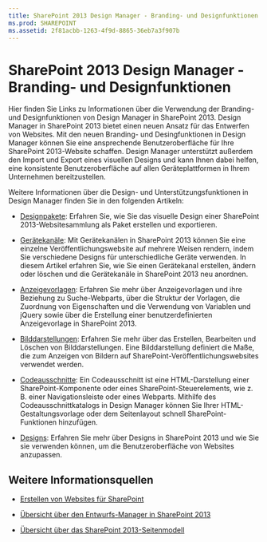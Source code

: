 ```yaml
---
title: SharePoint 2013 Design Manager - Branding- und Designfunktionen
ms.prod: SHAREPOINT
ms.assetid: 2f81acbb-1263-4f9d-8865-36eb7a3f907b
---
```



# SharePoint 2013 Design Manager - Branding- und Designfunktionen
Hier finden Sie Links zu Informationen über die Verwendung der Branding- und Designfunktionen von Design Manager in SharePoint 2013.
Design Manager in SharePoint 2013 bietet einen neuen Ansatz für das Entwerfen von Websites. Mit den neuen Branding- und Desingfunktionen in Design Manager können Sie eine ansprechende Benutzeroberfläche für Ihre SharePoint 2013-Website schaffen. Design Manager unterstützt außerdem den Import und Export eines visuellen Designs und kann Ihnen dabei helfen, eine konsistente Benutzeroberfläche auf allen Geräteplattformen in Ihrem Unternehmen bereitzustellen.
  
    
    

Weitere Informationen über die Design- und Unterstützungsfunktionen in Design Manager finden Sie in den folgenden Artikeln:
-  [Designpakete](sharepoint-2013-design-manager-design-packages.md): Erfahren Sie, wie Sie das visuelle Design einer SharePoint 2013-Websitesammlung als Paket erstellen und exportieren.
    
  
-  [Gerätekanäle](sharepoint-2013-design-manager-device-channels.md): Mit Gerätekanälen in SharePoint 2013 können Sie eine einzelne Veröffentlichungswebsite auf mehrere Weisen rendern, indem Sie verschiedene Designs für unterschiedliche Geräte verwenden. In diesem Artikel erfahren Sie, wie Sie einen Gerätekanal erstellen, ändern oder löschen und die Gerätekanäle in SharePoint 2013 neu anordnen.
    
  
-  [Anzeigevorlagen](sharepoint-2013-design-manager-display-templates.md): Erfahren Sie mehr über Anzeigevorlagen und ihre Beziehung zu Suche-Webparts, über die Struktur der Vorlagen, die Zuordnung von Eigenschaften und die Verwendung von Variablen und jQuery sowie über die Erstellung einer benutzerdefinierten Anzeigevorlage in SharePoint 2013.
    
  
-  [Bilddarstellungen](sharepoint-2013-design-manager-image-renditions.md): Erfahren Sie mehr über das Erstellen, Bearbeiten und Löschen von Bilddarstellungen. Eine Bilddarstellung definiert die Maße, die zum Anzeigen von Bildern auf SharePoint-Veröffentlichungswebsites verwendet werden.
    
  
-  [Codeausschnitte](sharepoint-2013-design-manager-snippets.md): Ein Codeausschnitt ist eine HTML-Darstellung einer SharePoint-Komponente oder eines SharePoint-Steuerelements, wie z. B. einer Navigationsleiste oder eines Webparts. Mithilfe des Codeausschnittkatalogs in Design Manager können Sie Ihrer HTML-Gestaltungsvorlage oder dem Seitenlayout schnell SharePoint-Funktionen hinzufügen.
    
  
-  [Designs](themes-overview-for-sharepoint-2013.md): Erfahren Sie mehr über Designs in SharePoint 2013 und wie Sie sie verwenden können, um die Benutzeroberfläche von Websites anzupassen.
    
  

## Weitere Informationsquellen
<a name="bk_addresources"> </a>


-  [Erstellen von Websites für SharePoint](build-sites-for-sharepoint.md)
    
  
-  [Übersicht über den Entwurfs-Manager in SharePoint 2013](overview-of-design-manager-in-sharepoint-2013.md)
    
  
-  [Übersicht über das SharePoint 2013-Seitenmodell](overview-of-the-sharepoint-2013-page-model.md)
    
  

